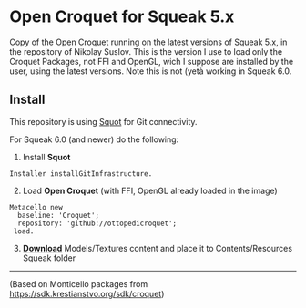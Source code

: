 # Open Croquet for Squeak 5.x

Copy of the Open Croquet running on the latest versions of Squeak 5.x, in the repository of Nikolay Suslov.
This is the version I use to load only the Croquet Packages, not FFI and OpenGL, wich I suppose are installed by the user, using the latest versions. 
Note this is not (yetà working in Squeak 6.0.

## Install
This repository is using [Squot](https://github.com/hpi-swa/Squot) for Git connectivity.

For Squeak 6.0 (and newer) do the following:

1. Install **Squot**

``` Installer installGitInfrastructure. ```

2. Load **Open Croquet** (with FFI, OpenGL already loaded in the image)

```
Metacello new
  baseline: 'Croquet';
  repository: 'github://ottopedicroquet';
 load.
 ```
 
 3. **[Download](https://www.krestianstvo.org/sdk/croquet/Content.zip)** Models/Textures content and place it to Contents/Resources Squeak folder

---

(Based on Monticello packages from https://sdk.krestianstvo.org/sdk/croquet)
